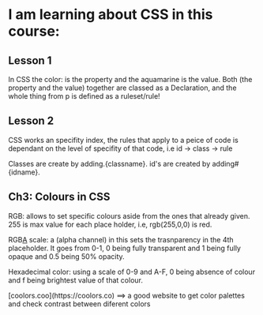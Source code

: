 <h1>I am learning about CSS in this course:</h1>

<h2>Lesson 1</h2>
<p>In CSS the color: is the property and the aquamarine is the value. Both (the property and the value) together are classed as a Declaration, and the whole thing from p is defined as a ruleset/rule!</p>

<h2>Lesson 2</h2>
<p>CSS works an specifity index, the rules that apply to a peice of code is dependant on the level of specifity of that code, i.e  id -> class -> rule</p>
<p>Classes are create by adding.{classname}.
id's are created by adding#{idname}.</p>

<h2>Ch3: Colours in CSS</h2>

<p>RGB: allows to set specific colours aside from the ones that already given. 255 is max value for each place holder, i.e, rgb(255,0,0) is red.</p>
<p>RGB<u>A</u> scale: a (alpha channel) in this sets the trasnparency in the 4th placeholder. It goes from 0-1, 0 being fully transparent and 1 being fully opaque and 0.5 being 50% opacity.</p> 
<p> Hexadecimal color: using a scale of 0-9 and A-F, 0 being absence of colour and f being brightest value of that colour.</p>
<p>[coolors.coo](https://coolors.co) ==> a good website to get color palettes and check contrast between diferent colors</p>

